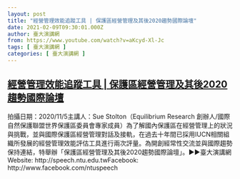 ```yaml
---
layout: post
title: "經營管理效能追蹤工具 | 保護區經營管理及其後2020趨勢國際論壇"
date: 2021-02-09T09:30:01.000Z
author: 臺大演講網
from: https://www.youtube.com/watch?v=aKcyd-Xl-Jc
tags: [ 臺大演講網 ]
categories: [ 臺大演講網 ]
---
```

<!--1612863001000-->
[經營管理效能追蹤工具 | 保護區經營管理及其後2020趨勢國際論壇](https://www.youtube.com/watch?v=aKcyd-Xl-Jc)
------

<div>
拍攝日期：2020/11/5主講人：Sue Stolton（Equilibrium Research 創辦人/國際自然保護聯盟世界保護區委員會專家成員）為了解國內保護區在經營管理上的狀況與挑戰，並與國際保護區經營管理對話及接軌，在過去十年間已採用IUCN相關組織所發展的經營管理效能評估工具進行兩次評量。為開創經常性交流並與國際趨勢保持連結，特舉辦「保護區經營管理及其後2020趨勢國際論壇」。►►臺大演講網Website: http://speech.ntu.edu.twFacebook: http://www.facebook.com/ntuspeech
</div>
